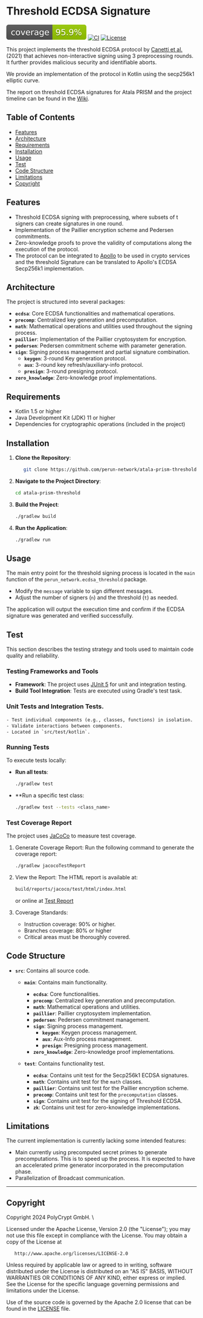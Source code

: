 # Threshold ECDSA Signature

[![Test Coverage](https://github.com/perun-network/atala-prism-threshold/blob/gh-pages/badges/jacoco.svg?raw=true)](https://perun-network.github.io/atala-prism-threshold/)
[![CI](https://github.com/perun-network/atala-prism-threshold/actions/workflows/ci_cd.yml/badge.svg)](https://github.com/perun-network/atala-prism-threshold/actions/workflows/ci_cd.yml)
[![License](https://img.shields.io/badge/License-Apache_2.0-blue.svg)](https://opensource.org/licenses/Apache-2.0)

This project implements the threshold ECDSA protocol by [Canetti et al.](https://eprint.iacr.org/2021/060) (2021) that achieves non-interactive signing using 3 preprocessing rounds. 
It further provides malicious security and identifiable aborts.

We provide an implementation of the protocol in Kotlin using the secp256k1 elliptic curve.

The report on threshold ECDSA signatures for Atala PRISM and the project timeline can be found in the [Wiki](https://github.com/perun-network/atala-prism-threshold/wiki/Threshold-ECDSA-Signatures-for-Atala-PRISM-Report).

## Table of Contents

- [Features](#features)
- [Architecture](#architecture)
- [Requirements](#requirements)
- [Installation](#installation)
- [Usage](#usage)
- [Test](#test)
- [Code Structure](#code-structure)
- [Limitations](#limitations)
- [Copyright](#copyright)

## Features

- Threshold ECDSA signing with preprocessing, where subsets of t signers can create signatures in one round.
- Implementation of the Paillier encryption scheme and Pedersen commitments.
- Zero-knowledge proofs to prove the validity of computations along the execution of the protocol.
- The protocol can be integrated to [Apollo](https://github.com/hyperledger/identus-apollo) to be used in crypto services and the threshold Signature can be translated to Apollo's ECDSA Secp256k1 implementation.

## Architecture

The project is structured into several packages:

- **`ecdsa`**: Core ECDSA functionalities and mathematical operations.
- **`precomp`**: Centralized key generation and precomputation.
- **`math`**: Mathematical operations and utilities used throughout the signing process.
- **`paillier`**: Implementation of the Paillier cryptosystem for encryption.
- **`pedersen`**: Pedersen commitment scheme with parameter generation.
- **`sign`**: Signing process management and partial signature combination.
  - **`keygen`**: 3-round Key generation protocol.
  - **`aux`**: 3-round key refresh/auxiliary-info protocol.
  - **`presign`**: 3-round presigning protocol.
- **`zero_knowledge`**: Zero-knowledge proof implementations.

## Requirements

- Kotlin 1.5 or higher
- Java Development Kit (JDK) 11 or higher
- Dependencies for cryptographic operations (included in the project)

## Installation

1. **Clone the Repository**:
    ```bash
       git clone https://github.com/perun-network/atala-prism-threshold.git
    ```

2. **Navigate to the Project Directory**:
    ```bash
    cd atala-prism-threshold
    ```

3. **Build the Project**:
    ```bash
    ./gradlew build
    ```

4. **Run the Application**:
    ```bash
    ./gradlew run
    ```

## Usage
The main entry point for the threshold signing process is located in the `main` function of the `perun_network.ecdsa_threshold` package.

- Modify the `message` variable to sign different messages.
- Adjust the number of signers (`n`) and the threshold (`t`) as needed.

The application will output the execution time and confirm if the ECDSA signature was generated and verified successfully.

## Test
This section describes the testing strategy and tools used to maintain code quality and reliability.

### Testing Frameworks and Tools
- **Framework**: The project uses [JUnit 5](https://junit.org/junit5/) for unit and integration testing.
- **Build Tool Integration**: Tests are executed using Gradle's test task.

### Unit Tests and Integration Tests.
    - Test individual components (e.g., classes, functions) in isolation.
    - Validate interactions between components.
    - Located in `src/test/kotlin`.

### Running Tests
To execute tests locally:

- **Run all tests**:
    ```bash
    ./gradlew test
    ```
- **Run a specific test class:
    ```bash
    ./gradlew test --tests <class_name>
    ```
### Test Coverage Report
The project uses [JaCoCo](https://www.eclemma.org/jacoco/) to measure test coverage.

1. Generate Coverage Report: Run the following command to generate the coverage report:
    ```bash
    ./gradlew jacocoTestReport
    ```
2. View the Report: The HTML report is available at:
    ```bash
    build/reports/jacoco/test/html/index.html
    ```
   or online at 
[Test Report](https://perun-network.github.io/ecdsa-threshold/)

3. Coverage Standards:
   - Instruction coverage: 90% or higher.
   - Branches coverage: 80% or higher
   - Critical areas must be thoroughly covered.

## Code Structure
- **`src`**: Contains all source code.
  - **`main`**: Contains main functionality.
    - **`ecdsa`**: Core functionalities.
    - **`precomp`**: Centralized key generation and precomputation.
    - **`math`**: Mathematical operations and utilities.
    - **`paillier`**: Paillier cryptosystem implementation.
    - **`pedersen`**: Pedersen commitment management.
    - **`sign`**: Signing process management.
      - **`keygen`**: Keygen process management.
      - **`aux`**: Aux-Info process management.
      - **`presign`**: Presigning process management. 
    - **`zero_knowledge`**: Zero-knowledge proof implementations.
    
  - **`test`**: Contains functionality test.
    - **`ecdsa`**: Contains unit test for the Secp256k1 ECDSA signatures. 
    - **`math`**: Contains unit test for the `math` classes.
    - **`paillier`**: Contains unit test for the Paillier encryption scheme.
    - **`precomp`**: Contains unit test for the `precomputation` classes.
    - **`sign`**: Contains unit test for the signing of Threshold ECDSA.
    - **`zk`**: Contains unit test for zero-knowledge implementations.

## Limitations
The current implementation is currently lacking some intended features:

- Main currently using precomputed secret primes to generate precomputations. This is to speed up the process. It is expected to have an accelerated prime generator incorporated in the precomputation phase. 
- Parallelization of Broadcast communication.

---
## Copyright
Copyright 2024 PolyCrypt GmbH. \

Licensed under the Apache License, Version 2.0 (the "License");
you may not use this file except in compliance with the License.
You may obtain a copy of the License at

       http://www.apache.org/licenses/LICENSE-2.0

Unless required by applicable law or agreed to in writing, software
distributed under the License is distributed on an "AS IS" BASIS,
WITHOUT WARRANTIES OR CONDITIONS OF ANY KIND, either express or implied.
See the License for the specific language governing permissions and
limitations under the License.

Use of the source code is governed by the Apache 2.0 license that can be found in the [LICENSE](LICENSE) file.
